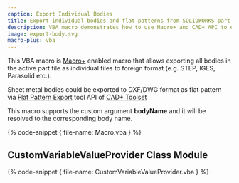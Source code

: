 ```yaml
---
caption: Export Individual Bodies
title: Export individual bodies and flat-patterns from SOLIDWORKS part file via Macro+ framework
description: VBA macro demonstrates how to use Macro+ and CAD+ API to export individual bodies to foreign format and flat pattern (for sheet metal) from the active SOLIDWORKS part
image: export-body.svg
macro-plus: vba
---
```


This VBA macro is [Macro+](https://cadplus.xarial.com/macro-plus/) enabled macro that allows exporting all bodies in the active part file as individual files to foreign format (e.g. STEP, IGES, Parasolid etc.).

Sheet metal bodies could be exported to DXF/DWG format as flat pattern via [Flat Pattern Export](https://cadplus.xarial.com/drawing/export-flat-patterns/) tool API of [CAD+ Toolset](https://cadplus.xarial.com/)

This macro supports the custom argument **bodyName** and it will be resolved to the corresponding body name.

{% code-snippet { file-name: Macro.vba } %}

## CustomVariableValueProvider Class Module

{% code-snippet { file-name: CustomVariableValueProvider.vba } %}